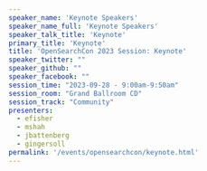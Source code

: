 ```yaml
---
speaker_name: 'Keynote Speakers'
speaker_name_full: 'Keynote Speakers'
speaker_talk_title: 'Keynote'
primary_title: 'Keynote'
title: 'OpenSearchCon 2023 Session: Keynote'
speaker_twitter: ""
speaker_github: ""
speaker_facebook: ""
session_time: "2023-09-28 - 9:00am-9:50am"
session_room: "Grand Ballroom CD"
session_track: "Community"
presenters:
  - efisher
  - mshah
  - jbattenberg
  - gingersoll
permalink: '/events/opensearchcon/keynote.html'
---
```

